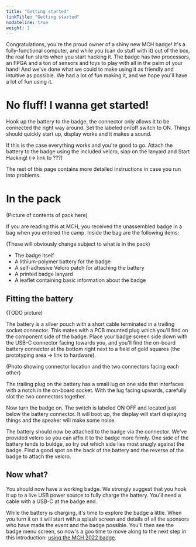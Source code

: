 ```yaml
---
title: "Getting started"
linkTitle: "Getting started"
nodateline: true
weight: 1
---
```


Congratulations, you're the proud owner of a shiny new MCH badge! It's a
fully-functional computer, and while you (can do stuff with it) out of the box,
the real fun starts when you start hacking it. The badge has two processors, an
FPGA and a ton of sensors and toys to play with all in the palm of your hand! And
we've done what we could to make using it as friendly and intuitive as
possible. We had a lot of fun making it, and we hope you'll have a lot of fun
using it.

# No fluff! I wanna get started!

Hook up the battery to the badge, the connector only allows it to be connected
the right way around. Set the labeled on/off switch to ON. Things should
quickly start up, display works and it makes a sound.

If this is the case everything works and you're good to go. Attach the battery
to the badge using the included velcro, slap on the lanyard and Start Hacking!
(-> link to ???)

The rest of this page contains more detailed instructions in case you run into
problems.

# In the pack

(Picture of contents of pack here)

If you are reading this at MCH, you received the unassembled badge in a
bag when you entered the camp.  Inside the bag are the following items:

(These will obviously change subject to what is in the pack)

- The badge itself
- A lithium-polymer battery for the badge
- A self-adhesive Velcro patch for attaching the battery
- A printed badge lanyard
- A leaflet containing basic information about the badge

## Fitting the battery

(TODO picture)

The battery is a silver pouch with a short cable terminated in a
trailing socket connector. This mates with a PCB mounted plug  which
you'll find on the component side of the badge. Place your badge screen
side down with the USB-C connector facing towards you, and you'll find
the on-board battery connector at the bottom right next to a field of gold
squares (the prototyping area -> link to hardware).

(Photo showing connector location and the two connectors facing each other)

The trailing plug on the battery has a small lug on one side that
interfaces with a notch in the on-board socket. With the lug facing
upwards, carefully slot the two connectors together.

Now turn the badge on. The switch is labeled ON OFF and located just
below the battery connector. It will boot up, the display will start
displaying things and the speaker will make some noise.

The battery should now be attached to the badge via the connector. We've
provided velcro so you can affix it to the badge more firmly. One side
of the battery tends to buldge, so try out which side lies most snugly
against the badge. Find a good spot on the back of the battery and the
reverse of the badge to attach the velcro.


## Now what?

You should now have a working badge. We strongly suggest
that you hook it up to a live USB power source to fully charge the
battery. You'll need a cable with a USB-C at the badge end. 

While the battery is charging, it's time to explore the badge a little.
When you turn it on it will start with a splash screen and details of
all the sponsors who have made the event and the badge possible. You'll
then see the badge menu screen, so now's a goo time to move along to the
next step in this introduction: [using the MCH 2022 badge](./software). 



